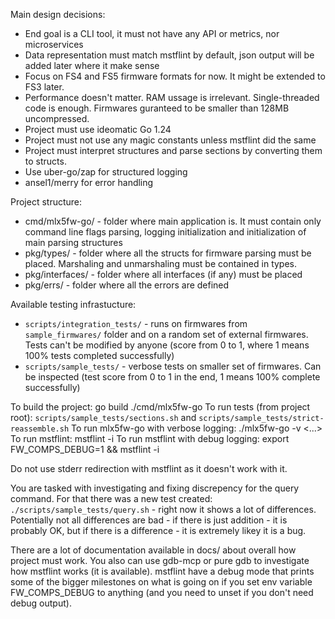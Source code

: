 Main design decisions:
 * End goal is a CLI tool, it must not have any API or metrics, nor microservices
 * Data representation must match mstflint by default, json output will be added later where it make sense
 * Focus on FS4 and FS5 firmware formats for now. It might be extended to FS3 later.
 * Performance doesn't matter. RAM ussage is irrelevant. Single-threaded code is enough. Firmwares guranteed to be smaller than 128MB uncompressed.
 * Project must use ideomatic Go 1.24
 * Project must not use any magic constants unless mstflint did the same
 * Project must interpret structures and parse sections by converting them to structs.
 * Use uber-go/zap for structured logging
 * ansel1/merry for error handling

Project structure:
 * cmd/mlx5fw-go/ - folder where main application is. It must contain only command line flags parsing, logging initialization and initialization of main parsing structures
 * pkg/types/ - folder where all the structs for firmware parsing must be placed. Marshaling and unmarshaling must be contained in types.
 * pkg/interfaces/ - folder where all interfaces (if any) must be placed
 * pkg/errs/ - folder where all the errors are defined


Available testing infrastucture:
 - `scripts/integration_tests/` - runs on firmwares from `sample_firmwares/` folder and on a random set of external firmwares. Tests can't be modified by anyone (score from 0 to 1, where 1 means 100% tests completed successfully)
 - `scripts/sample_tests/` - verbose tests on smaller set of firmwares. Can be inspected (test score from 0 to 1 in the end, 1 means 100% complete successfully)
 
To build the project: go build ./cmd/mlx5fw-go
To run tests (from project root): `scripts/sample_tests/sections.sh` and `scripts/sample_tests/strict-reassemble.sh`
To run mlx5fw-go with verbose logging: ./mlx5fw-go -v <...>
To run mstflint: mstflint -i <FILENAME> <command>
To run mstflint with debug logging: export FW_COMPS_DEBUG=1 && mstflint -i <FILENAME> <command>

Do not use stderr redirection with mstflint as it doesn't work with it.

You are tasked with investigating and fixing discrepency for the query command. For that there was a new test created: `./scripts/sample_tests/query.sh` - right now it shows a lot of differences. Potentially not all differences are bad - if there is just addition - it is probably OK, but if there is a difference - it is extremely likey it is a bug.

There are a lot of documentation available in docs/ about overall how project must work. You also can use gdb-mcp or pure gdb to investigate how mstflint works (it is available). mstflint have a debug mode that prints some of the bigger milestones on what is going on if you set env variable FW_COMPS_DEBUG to anything (and you need to unset if you don't need debug output).
